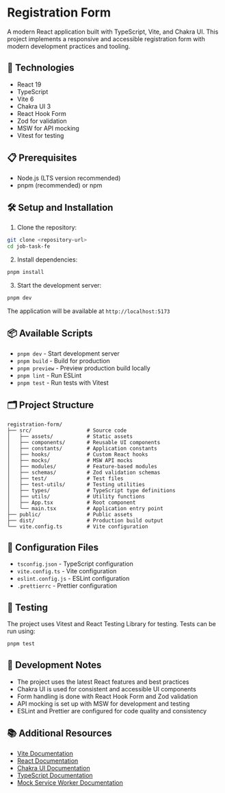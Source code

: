# Registration Form

A modern React application built with TypeScript, Vite, and Chakra UI. This project implements a responsive and accessible registration form with modern development practices and tooling.

## 🚀 Technologies

- React 19
- TypeScript
- Vite 6
- Chakra UI 3
- React Hook Form
- Zod for validation
- MSW for API mocking
- Vitest for testing

## 📋 Prerequisites

- Node.js (LTS version recommended)
- pnpm (recommended) or npm

## 🛠️ Setup and Installation

1. Clone the repository:
```bash
git clone <repository-url>
cd job-task-fe
```

2. Install dependencies:
```bash
pnpm install
```

3. Start the development server:
```bash
pnpm dev
```

The application will be available at `http://localhost:5173`

## 📦 Available Scripts

- `pnpm dev` - Start development server
- `pnpm build` - Build for production
- `pnpm preview` - Preview production build locally
- `pnpm lint` - Run ESLint
- `pnpm test` - Run tests with Vitest

## 🗂️ Project Structure

```
registration-form/
├── src/                  # Source code
│   ├── assets/           # Static assets
│   ├── components/       # Reusable UI components
│   ├── constants/        # Application constants
│   ├── hooks/            # Custom React hooks
│   ├── mocks/            # MSW API mocks
│   ├── modules/          # Feature-based modules
│   ├── schemas/          # Zod validation schemas
│   ├── test/             # Test files
│   ├── test-utils/       # Testing utilities
│   ├── types/            # TypeScript type definitions
│   ├── utils/            # Utility functions
│   ├── App.tsx           # Root component
│   └── main.tsx          # Application entry point
├── public/               # Public assets
├── dist/                 # Production build output
└── vite.config.ts        # Vite configuration
```

## 🔧 Configuration Files

- `tsconfig.json` - TypeScript configuration
- `vite.config.ts` - Vite configuration
- `eslint.config.js` - ESLint configuration
- `.prettierrc` - Prettier configuration

## 🧪 Testing

The project uses Vitest and React Testing Library for testing. Tests can be run using:

```bash
pnpm test
```

## 📝 Development Notes

- The project uses the latest React features and best practices
- Chakra UI is used for consistent and accessible UI components
- Form handling is done with React Hook Form and Zod validation
- API mocking is set up with MSW for development and testing
- ESLint and Prettier are configured for code quality and consistency


## 📚 Additional Resources

- [Vite Documentation](https://vitejs.dev/)
- [React Documentation](https://react.dev/)
- [Chakra UI Documentation](https://chakra-ui.com/)
- [TypeScript Documentation](https://www.typescriptlang.org/)
- [Mock Service Worker Documentation](https://mswjs.io/docs/)
